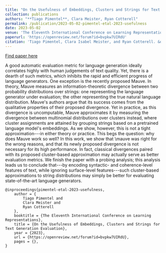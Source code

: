 ```yaml
---
title: "On the Usefulness of Embeddings, Clusters and Strings for Text Generation Evaluation"
collection: publications
authors: "**Tiago Pimentel**, Clara Meister, Ryan Cotterell"
permalink: /publication/2023-05-02-pimentel-etal-2023-usefulness
date: 2023-05-02
venue: 'The Eleventh International Conference on Learning Representations'
paperurl: 'https://openreview.net/forum?id=bvpkw7UIRdU'
citation: 'Tiago Pimentel, Clara Isabel Meister, and Ryan Cotterell. &quot;On the Usefulness of Embeddings, Clusters and Strings for Text Generation Evaluation.&quot; The Eleventh International Conference on Learning Representations. 2022.'
---
```


<a href='https://openreview.net/forum?id=bvpkw7UIRdU'>Find paper here</a>

A good automatic evaluation metric for language generation ideally correlates highly with human judgements of text quality.  Yet, there is a dearth of such metrics, which inhibits the rapid and efficient progress of language generators. One exception is  the recently proposed Mauve. In theory, Mauve measures an information-theoretic divergence between two probability distributions over strings: one representing the language generator under evaluation; the other representing the true natural language distribution. Mauve&apos;s authors argue that its success comes from the qualitative properties of their proposed divergence.  Yet in practice, as this divergence is uncomputable, Mauve approximates it by measuring the divergence between multinomial distributions over clusters instead, where cluster assignments are attained by grouping strings based on a pretrained language model&apos;s embeddings. As we show, however, this is not a tight approximation---in either theory or practice. This begs the question: why does Mauve work so well? In this work, we show that \mauve was right for the wrong reasons, and that its newly proposed divergence is not necessary for its high performance. In fact, classical divergences paired with its proposed cluster-based approximation may actually serve as better evaluation metrics. We finish the paper with a probing analysis; this analysis leads us to conclude that---by encoding syntactic- and coherence-level features of text, while ignoring surface-level features---such cluster-based approximations to string distributions may simply be better for evaluating state-of-the-art language generators.

```
@inproceedings{pimentel-etal-2023-usefulness,
    author = {
        Tiago Pimentel and
        Clara Meister and
        Ryan Cotterell
    },
    booktitle = {The Eleventh International Conference on Learning Representations},
    title = {On the Usefulness of Embeddings, Clusters and Strings for Text Generation Evaluation},
    year = {2023},
    url = {https://openreview.net/forum?id=bvpkw7UIRdU},
    pages = {},
}
```